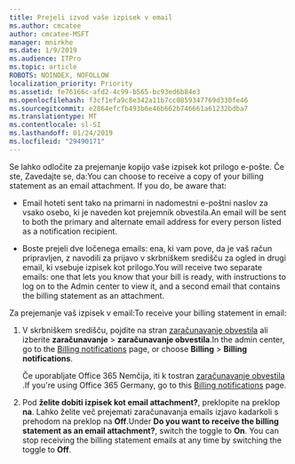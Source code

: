 ```yaml
---
title: Prejeli izvod vaše izpisek v email
ms.author: cmcatee
author: cmcatee-MSFT
manager: mnirkhe
ms.date: 1/9/2019
ms.audience: ITPro
ms.topic: article
ROBOTS: NOINDEX, NOFOLLOW
localization_priority: Priority
ms.assetid: fe76166c-afd2-4c99-b565-bc93ed6b84e3
ms.openlocfilehash: f3cf1efa9c8e342a11b7cc0859347769d330fe46
ms.sourcegitcommit: e2864efcfb493b6e46b662b746661a61232bdba7
ms.translationtype: MT
ms.contentlocale: sl-SI
ms.lasthandoff: 01/24/2019
ms.locfileid: "29490171"
---
```

<span data-ttu-id="01db8-p101">Se lahko odločite za prejemanje kopijo vaše izpisek kot prilogo e-pošte. Če ste, Zavedajte se, da:</span><span class="sxs-lookup"><span data-stu-id="01db8-p101">You can choose to receive a copy of your billing statement as an email attachment. If you do, be aware that:</span></span>
  
- <span data-ttu-id="01db8-104">Email hoteti sent tako na primarni in nadomestni e-poštni naslov za vsako osebo, ki je naveden kot prejemnik obvestila.</span><span class="sxs-lookup"><span data-stu-id="01db8-104">An email will be sent to both the primary and alternate email address for every person listed as a notification recipient.</span></span>
    
- <span data-ttu-id="01db8-105">Boste prejeli dve ločenega emails: ena, ki vam pove, da je vaš račun pripravljen, z navodili za prijavo v skrbniškem središču za ogled in drugi email, ki vsebuje izpisek kot prilogo.</span><span class="sxs-lookup"><span data-stu-id="01db8-105">You will receive two separate emails: one that lets you know that your bill is ready, with instructions to log on to the Admin center to view it, and a second email that contains the billing statement as an attachment.</span></span>
    
<span data-ttu-id="01db8-106">Za prejemanje vaš izpisek v email:</span><span class="sxs-lookup"><span data-stu-id="01db8-106">To receive your billing statement in email:</span></span>
  
1. <span data-ttu-id="01db8-107">V skrbniškem središču, pojdite na stran [zaračunavanje obvestila](https://go.microsoft.com/fwlink/p/?linkid=853212) ali izberite **zaračunavanje** \> **zaračunavanje obvestila**.</span><span class="sxs-lookup"><span data-stu-id="01db8-107">In the admin center, go to the [Billing notifications](https://go.microsoft.com/fwlink/p/?linkid=853212) page, or choose **Billing** \> **Billing notifications**.</span></span>
    
    <span data-ttu-id="01db8-108">Če uporabljate Office 365 Nemčija, iti k tostran [zaračunavanje obvestila](https://go.microsoft.com/fwlink/p/?linkid=853213) .</span><span class="sxs-lookup"><span data-stu-id="01db8-108">If you're using Office 365 Germany, go to this [Billing notifications](https://go.microsoft.com/fwlink/p/?linkid=853213) page.</span></span> 
    
2. <span data-ttu-id="01db8-p102">Pod **želite dobiti izpisek kot email attachment?**, preklopite na preklop **na**. Lahko želite več prejemati zaračunavanja emails izjavo kadarkoli s prehodom na preklop na **Off**.</span><span class="sxs-lookup"><span data-stu-id="01db8-p102">Under **Do you want to receive the billing statement as an email attachment?**, switch the toggle to **On**. You can stop receiving the billing statement emails at any time by switching the toggle to **Off**.</span></span>
    

